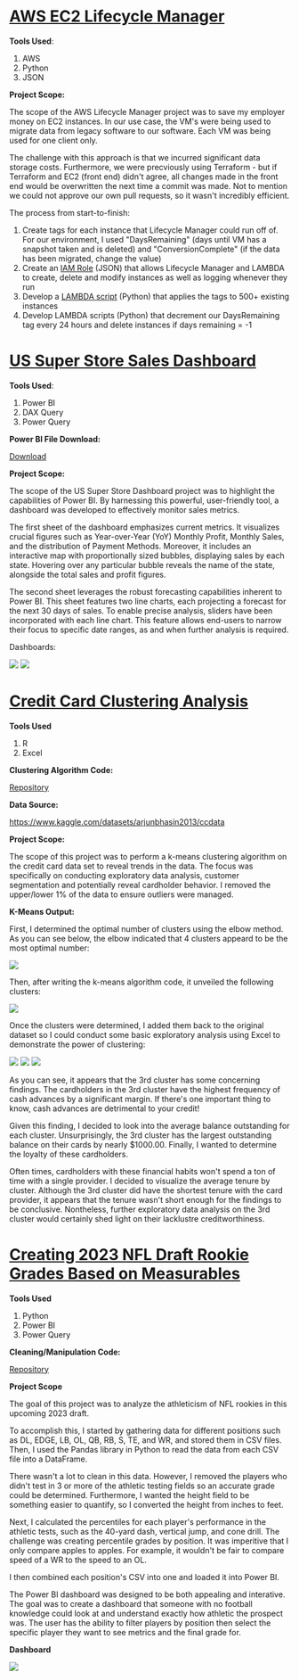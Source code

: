 # [AWS EC2 Lifecycle Manager](https://github.com/EvanWhittaker97/SuperStore_Dashboard)

**Tools Used**:
1. AWS
2. Python
3. JSON

**Project Scope:**

The scope of the AWS Lifecycle Manager project was to save my employer money on EC2 instances. In our use case, the VM's were being used to migrate data from legacy software to our software. Each VM was being used for one client only.

The challenge with this approach is that we incurred significant data storage costs. Furthermore, we were precviously using Terraform - but if Terraform and EC2 (front end) didn't agree, all changes made in the front end would be overwritten the next time a commit was made. Not to mention we could not approve our own pull requests, so it wasn't incredibly efficient. 

The process from start-to-finish:
1. Create tags for each instance that Lifecycle Manager could run off of. For our environment, I used "DaysRemaining" (days until VM has a snapshot taken and is deleted) and "ConversionComplete" (if the data has been migrated, change the value)
2. Create an [IAM Role](https://github.com/EvanWhittaker97/credit_card/blob/main/github_code.r) (JSON) that allows Lifecycle Manager and LAMBDA to create, delete and modify instances as well as logging whenever they run
3. Develop a [LAMBDA script](https://github.com/EvanWhittaker97/credit_card/blob/main/github_code.r) (Python) that applies the tags to 500+ existing instances
4. Develop LAMBDA scripts (Python) that decrement our DaysRemaining tag every 24 hours and delete instances if days remaining = -1

# [US Super Store Sales Dashboard](https://github.com/EvanWhittaker97/SuperStore_Dashboard)

**Tools Used**:
1. Power BI
2. DAX Query
3. Power Query

**Power BI File Download:**

[Download](https://github.com/EvanWhittaker97/SuperStore_Dashboard/blob/main/dashboard.pbix)

**Project Scope:**

The scope of the US Super Store Dashboard project was to highlight the capabilities of Power BI. By harnessing this powerful, user-friendly tool, a dashboard was developed to effectively monitor sales metrics.

The first sheet of the dashboard emphasizes current metrics. It visualizes crucial figures such as Year-over-Year (YoY) Monthly Profit, Monthly Sales, and the distribution of Payment Methods. Moreover, it includes an interactive map with proportionally sized bubbles, displaying sales by each state. Hovering over any particular bubble reveals the name of the state, alongside the total sales and profit figures.

The second sheet leverages the robust forecasting capabilities inherent to Power BI. This sheet features two line charts, each projecting a forecast for the next 30 days of sales. To enable precise analysis, sliders have been incorporated with each line chart. This feature allows end-users to narrow their focus to specific date ranges, as and when further analysis is required.

Dashboards:

![](https://raw.githubusercontent.com/EvanWhittaker97/SuperStore_Dashboard/main/Dashboard_1.png)
![](https://raw.githubusercontent.com/EvanWhittaker97/SuperStore_Dashboard/main/Dashboard_2.png)

# [Credit Card Clustering Analysis](https://github.com/EvanWhittaker97/credit_card)

**Tools Used**
1. R
2. Excel

**Clustering Algorithm Code:**

[Repository](https://github.com/EvanWhittaker97/credit_card/blob/main/github_code.r)

**Data Source:**

https://www.kaggle.com/datasets/arjunbhasin2013/ccdata

**Project Scope:**

The scope of this project was to perform a k-means clustering algorithm on the credit card data set to reveal trends in the data. The focus was specifically on conducting exploratory data analysis, customer segmentation and potentially reveal cardholder behavior. I removed the upper/lower 1% of the data to ensure outliers were managed. 

**K-Means Output:**

First, I determined the optimal number of clusters using the elbow method. As you can see below, the elbow indicated that 4 clusters appeard to be the most optimal number:

![](https://raw.githubusercontent.com/EvanWhittaker97/credit_card/main/elbow_plot.png)

Then, after writing the k-means algorithm code, it unveiled the following clusters:

![](https://raw.githubusercontent.com/EvanWhittaker97/credit_card/main/clusters.png)

Once the clusters were determined, I added them back to the original dataset so I could conduct some basic exploratory analysis using Excel to demonstrate the power of clustering:

![](https://raw.githubusercontent.com/EvanWhittaker97/credit_card/main/Average_Cash_Advance_Frequency.png)
![](https://raw.githubusercontent.com/EvanWhittaker97/credit_card/main/average_balance.png)
![](https://raw.githubusercontent.com/EvanWhittaker97/credit_card/main/average_tenure.png)

As you can see, it appears that the 3rd cluster has some concerning findings. The cardholders in the 3rd cluster have the highest frequency of cash advances by a significant margin. If there's one important thing to know, cash advances are detrimental to your credit!

Given this finding, I decided to look into the average balance outstanding for each cluster. Unsurprisingly, the 3rd cluster has the largest outstanding balance on their cards by nearly $1000.00. Finally, I wanted to determine the loyalty of these cardholders. 

Often times, cardholders with these financial habits won't spend a ton of time with a single provider. I decided to visualize the average tenure by cluster. Although the 3rd cluster did have the shortest tenure with the card provider, it appears that the tenure wasn't short enough for the findings to be conclusive. Nontheless, further exploratory data analysis on the 3rd cluster would certainly shed light on their lacklustre creditworthiness. 

# [Creating 2023 NFL Draft Rookie Grades Based on Measurables ](https://github.com/EvanWhittaker97/2023_NFL_Draft)

**Tools Used**
1. Python
2. Power BI
3. Power Query

**Cleaning/Manipulation Code:**

[Repository](https://github.com/EvanWhittaker97/2023_NFL_Draft/blob/main/Data_Manipulation_Cleaning)

**Project Scope**

The goal of this project was to analyze the athleticism of NFL rookies in this upcoming 2023 draft. 

To accomplish this, I started by gathering data for different positions such as DL, EDGE, LB, OL, QB, RB, S, TE, and WR, and stored them in CSV files. Then, I used the Pandas library in Python to read the data from each CSV file into a DataFrame.

There wasn't a lot to clean in this data. However, I removed the players who didn't test in 3 or more of the athletic testing fields so an accurate grade could be determined. Furthermore, I wanted the height field to be something easier to quantify, so I converted the height from inches to feet. 

Next, I calculated the percentiles for each player's performance in the athletic tests, such as the 40-yard dash, vertical jump, and cone drill. The challenge was creating percentile grades by position. It was imperitive that I only compare apples to apples. For example, it wouldn't be fair to compare speed of a WR to the speed to an OL. 

I then combined each position's CSV into one and loaded it into Power BI.

The Power BI dashboard was designed to be both appealing and interative. The goal was to create a dashboard that someone with no football knowledge could look at and understand exactly how athletic the prospect was. The user has the ability to filter players by position then select the specific player they want to see metrics and the final grade for. 

**Dashboard**

![](https://raw.githubusercontent.com/EvanWhittaker97/2023_NFL_Draft/main/player_profile.png)
